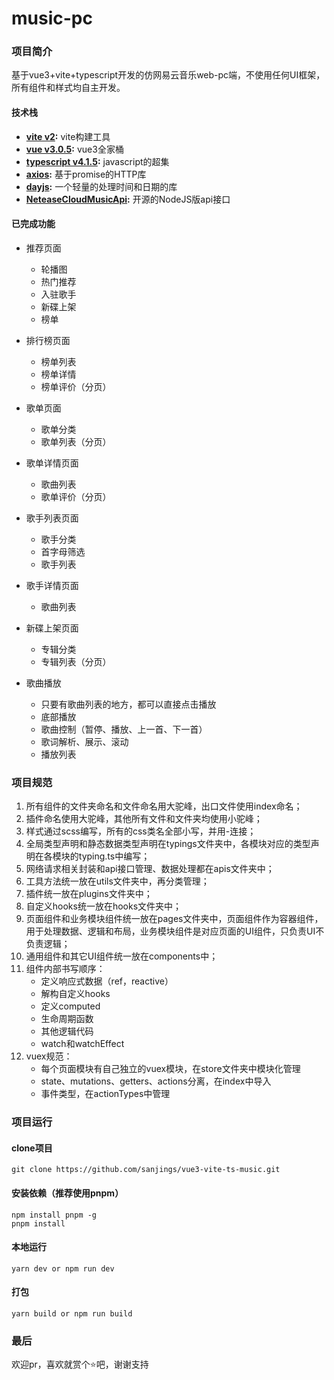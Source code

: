 # music-pc

### 项目简介
基于vue3+vite+typescript开发的仿网易云音乐web-pc端，不使用任何UI框架，所有组件和样式均自主开发。

#### 技术栈
- **[vite v2](https://github.com/vitejs/vite/tree/1.x):**  vite构建工具
- **[vue v3.0.5](https://github.com/vuejs/vue):**  vue3全家桶 
- **[typescript v4.1.5](https://github.com/microsoft/TypeScript):**  javascript的超集 
- **[axios](https://github.com/axios/axios):**  基于promise的HTTP库
- **[dayjs](https://github.com/iamkun/dayjs):**  一个轻量的处理时间和日期的库
- **[NeteaseCloudMusicApi](https://github.com/Binaryify/NeteaseCloudMusicApi):**  开源的NodeJS版api接口 

#### 已完成功能
  - 推荐页面
    - 轮播图
    - 热门推荐
    - 入驻歌手
    - 新碟上架
    - 榜单

  - 排行榜页面
    - 榜单列表
    - 榜单详情
    - 榜单评价（分页）

  - 歌单页面
    - 歌单分类
    - 歌单列表（分页）

  - 歌单详情页面
    - 歌曲列表
    - 歌单评价（分页）

  - 歌手列表页面
    - 歌手分类
    - 首字母筛选
    - 歌手列表

  - 歌手详情页面
    - 歌曲列表

  - 新碟上架页面
    - 专辑分类
    - 专辑列表（分页）

  - 歌曲播放
    - 只要有歌曲列表的地方，都可以直接点击播放
    - 底部播放
    - 歌曲控制（暂停、播放、上一首、下一首）
    - 歌词解析、展示、滚动
    - 播放列表
    
### 项目规范
1. 所有组件的文件夹命名和文件命名用大驼峰，出口文件使用index命名；
2. 插件命名使用大驼峰，其他所有文件和文件夹均使用小驼峰；
3. 样式通过scss编写，所有的css类名全部小写，并用-连接；
4. 全局类型声明和静态数据类型声明在typings文件夹中，各模块对应的类型声明在各模块的typing.ts中编写；
5. 网络请求相关封装和api接口管理、数据处理都在apis文件夹中；
6. 工具方法统一放在utils文件夹中，再分类管理；
7. 插件统一放在plugins文件夹中；
8. 自定义hooks统一放在hooks文件夹中；
9. 页面组件和业务模块组件统一放在pages文件夹中，页面组件作为容器组件，用于处理数据、逻辑和布局，业务模块组件是对应页面的UI组件，只负责UI不负责逻辑；
10. 通用组件和其它UI组件统一放在components中；
11. 组件内部书写顺序：
    - 定义响应式数据（ref，reactive）
    - 解构自定义hooks
    - 定义computed
    - 生命周期函数
    - 其他逻辑代码
    - watch和watchEffect
12. vuex规范：
    - 每个页面模块有自己独立的vuex模块，在store文件夹中模块化管理
    - state、mutations、getters、actions分离，在index中导入
    - 事件类型，在actionTypes中管理
    
### 项目运行
#### clone项目
```
git clone https://github.com/sanjings/vue3-vite-ts-music.git
```
#### 安装依赖（推荐使用pnpm）
```
npm install pnpm -g
pnpm install
```

#### 本地运行
```
yarn dev or npm run dev
```
#### 打包
```
yarn build or npm run build
```

### 最后
欢迎pr，喜欢就赏个⭐吧，谢谢支持
